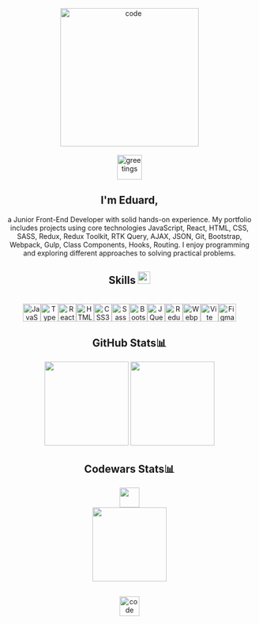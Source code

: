 

<div align="center">
    <img height="280" src="https://github.com/eduard7mar/eduard7mar/assets/98548238/ba09f0d4-0fdf-4c99-b8f6-889837aefed3" alt="code">
</div>
<br>
<div align="center">
    <img height="50" src="https://github.com/eduard7mar/eduard7mar/assets/98548238/9c7bc903-002c-45fe-9a46-a26b26cb7154" alt="greetings">
</div>
<div align="center">
    <h2 align="center">I'm Eduard,</h2>
    a Junior Front-End Developer with solid hands-on experience. My portfolio includes projects using core technologies JavaScript, React, HTML, CSS, SASS, Redux, Redux Toolkit, RTK Query, AJAX, JSON, Git, Bootstrap, Webpack, Gulp, Class Components, Hooks, Routing. I enjoy programming and exploring different approaches to solving practical problems.
</div>
<div align="center">
    <h2 align="center">Skills
        <img height="25" src="https://user-images.githubusercontent.com/74038190/212284087-bbe7e430-757e-4901-90bf-4cd2ce3e1852.gif">
    </h2>
</div> 
<br/>
<div align="center">
    <a href="https://developer.mozilla.org/en-US/docs/Web/JavaScript" target="_blank" rel="noreferrer"><img src="https://raw.githubusercontent.com/danielcranney/readme-generator/main/public/icons/skills/javascript-colored.svg" width="36" height="36" alt="JavaScript" /></a><a href="https://www.typescriptlang.org/" target="_blank" rel="noreferrer"><img src="https://raw.githubusercontent.com/danielcranney/readme-generator/main/public/icons/skills/typescript-colored.svg" width="36" height="36" alt="TypeScript" /></a><a href="https://reactjs.org/" target="_blank" rel="noreferrer"><img src="https://raw.githubusercontent.com/danielcranney/readme-generator/main/public/icons/skills/react-colored.svg" width="36" height="36" alt="React" /></a><a href="https://developer.mozilla.org/en-US/docs/Glossary/HTML5" target="_blank" rel="noreferrer"><img src="https://raw.githubusercontent.com/danielcranney/readme-generator/main/public/icons/skills/html5-colored.svg" width="36" height="36" alt="HTML5" /></a><a href="https://www.w3.org/TR/CSS/#css" target="_blank" rel="noreferrer"><img src="https://raw.githubusercontent.com/danielcranney/readme-generator/main/public/icons/skills/css3-colored.svg" width="36" height="36" alt="CSS3" /></a><a href="https://sass-lang.com/" target="_blank" rel="noreferrer"><img src="https://raw.githubusercontent.com/danielcranney/readme-generator/main/public/icons/skills/sass-colored.svg" width="36" height="36" alt="Sass" /></a><a href="https://getbootstrap.com/" target="_blank" rel="noreferrer"><img src="https://raw.githubusercontent.com/danielcranney/readme-generator/main/public/icons/skills/bootstrap-colored.svg" width="36" height="36" alt="Bootstrap" /></a><a href="https://jquery.com/" target="_blank" rel="noreferrer"><img src="https://raw.githubusercontent.com/danielcranney/readme-generator/main/public/icons/skills/jquery-colored.svg" width="36" height="36" alt="JQuery" /></a><a href="https://redux.js.org/" target="_blank" rel="noreferrer"><img src="https://raw.githubusercontent.com/danielcranney/readme-generator/main/public/icons/skills/redux-colored.svg" width="36" height="36" alt="Redux" /></a><a href="https://webpack.js.org/" target="_blank" rel="noreferrer"><img src="https://raw.githubusercontent.com/danielcranney/readme-generator/main/public/icons/skills/webpack-colored.svg" width="36" height="36" alt="Webpack" /></a><a href="https://vitejs.dev/" target="_blank" rel="noreferrer"><img src="https://raw.githubusercontent.com/danielcranney/readme-generator/main/public/icons/skills/vite-colored.svg" width="36" height="36" alt="Vite" /></a><a href="https://www.figma.com/" target="_blank" rel="noreferrer"><img src="https://raw.githubusercontent.com/danielcranney/readme-generator/main/public/icons/skills/figma-colored.svg" width="36" height="36" alt="Figma" /></a>
</div>
<div align="center">
    <h2 align="center">GitHub Stats📊</h2>
</div> 

<div align="center">
 <img style="height: 170px;" src="https://github-readme-stats.vercel.app/api?username=eduard7mar&show_icons=true&theme=gruvbox"/>
 <img style="height: 170px;" src="https://github-readme-stats.vercel.app/api/top-langs/?username=eduard7mar&layout=compact&theme=gruvbox"/>
</div> 

<div align="center">
    <h2 align="center">Codewars Stats📊</h2>
    <div><img style="height: 40px;" src="https://www.codewars.com/users/Edward___777/badges/large"/></div>    
    <div><img style="height: 150px;" src="https://github.r2v.ch/codewars?user=Edward___777"/></div>
</div>

<h2 align="center"></h2>
<div align="center">
    <img height="40" src="https://user-images.githubusercontent.com/74038190/212284158-e840e285-664b-44d7-b79b-e264b5e54825.gif " alt="code">
</div>



